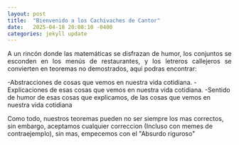 ```yaml
---
layout: post
title:  "Bienvenido a los Cachivaches de Cantor"
date:   2025-04-18 20:08:10 -0400
categories: jekyll update
---
```

<p style="text-align: justify;">
  A un rincón donde las matemáticas se disfrazan de humor, los conjuntos se esconden en los menús de restaurantes, y los letreros callejeros se convierten en teoremas no demostrados, aqui podras encontrar:
  
  -Abstracciones de cosas que vemos en nuestra vida cotidiana.
  -Explicaciones de esas cosas que vemos en nuestra vida cotidiana.
  -Sentido de humor de esas cosas que explicamos, de las cosas que vemos en nuestra vida cotidiana
  
  Como todo, nuestros teoremas pueden no ser siempre los mas correctos, sin embargo, aceptamos cualquier correccion (Incluso con memes de contraejemplo), sin mas, empecemos con el "Absurdo riguroso"
</p>